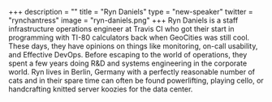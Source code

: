 +++
description = ""
title = "Ryn Daniels"
type = "new-speaker"
twitter = "rynchantress"
image = "ryn-daniels.png"
+++
Ryn Daniels is a staff infrastructure operations engineer at Travis CI who got their start in programming with TI-80 calculators back when GeoCities was still cool. These days, they have opinions on things like monitoring, on-call usability, and Effective DevOps.  Before escaping to the world of operations, they spent a few years doing R&D and systems engineering in the corporate world. Ryn lives in Berlin, Germany with a perfectly reasonable number of cats and in their spare time can often be found powerlifting, playing cello, or handcrafting knitted server koozies for the data center.
